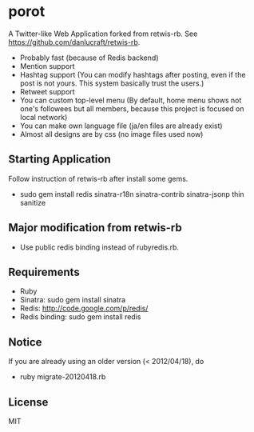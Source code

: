 porot
=====

A Twitter-like Web Application forked from retwis-rb.
See https://github.com/danlucraft/retwis-rb.

 * Probably fast (because of Redis backend)
 * Mention support
 * Hashtag support (You can modify hashtags after posting, even if the post is not yours. This system basically trust the users.)
 * Retweet support
 * You can custom top-level menu (By default, home menu shows not one's followees but all members, because this project is focused on local network)
 * You can make own language file (ja/en files are already exist)
 * Almost all designs are by css (no image files used now)

Starting Application
--------------------

Follow instruction of retwis-rb after install some gems.

 * sudo gem install redis sinatra-r18n sinatra-contrib sinatra-jsonp thin sanitize

Major modification from retwis-rb
---------------------------------

 * Use public redis binding instead of rubyredis.rb.

Requirements
------------

 * Ruby
 * Sinatra: sudo gem install sinatra
 * Redis: http://code.google.com/p/redis/
 * Redis binding: sudo gem install redis

Notice
------

If you are already using an older version (< 2012/04/18), do
  * ruby migrate-20120418.rb

License
-------

MIT
